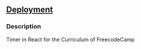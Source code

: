 ## [Deployment](https://pomodoro-jorbelca.vercel.app/)

### Description
Timer in React for the Curriculum of FreecodeCamp
